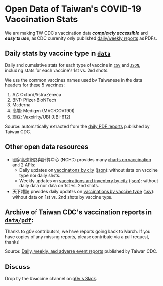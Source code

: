 # Open Data of Taiwan's COVID-19 Vaccination Stats
 
We are making TW CDC's vaccination data ***completely accessible*** and ***easy to use***, as CDC currenlty only published [daily/weekly reports](https://www.cdc.gov.tw/Category/Page/9jFXNbCe-sFK9EImRRi2Og) as PDFs. 
 
## Daily stats by vaccine type in [`data`](data)

Daily and cumulative stats for each type of vaccine in [`CSV`](data/tw_covid19_vaccinations_by_vaccine_type.csv) and [`JSON`](tw_covid19_vaccinations_by_vaccine_type.json), including stats for each vaccine's 1st vs. 2nd shots. 

We use the common vaccines names used by Taiwanese in the data headers for these 5 vaccines:
1. AZ: Oxford/AstraZeneca
2. BNT: Pfizer-BioNTech
3. Moderna
4. 高端: Medigen (MVC-COV1901)
5. 聯亞: Vaxxinity/UBI (UBI-612)

Source: automatically extracted from the [daily PDF reports](https://www.cdc.gov.tw/Category/Page/9jFXNbCe-sFK9EImRRi2Og) published by Taiwan CDC.

## Other open data resources

* 國家高速網路與計算中心 (NCHC) provides many [charts on vaccination](https://covid-19.nchc.org.tw/dt_002-csse_covid_19_daily_reports_vaccine_city2.php) and 2 APIs:
  * Daily updates on [vaccinations by city](https://covid-19.nchc.org.tw/api.php?tableID=2003) ([json](https://covid-19.nchc.org.tw/api/covid19?CK=covid-19@nchc.org.tw&querydata=2003)): without data on vaccine type nor daily shots.
  * Weekly updates on [vaccinations and inventory by city](https://covid-19.nchc.org.tw/api.php?tableID=2001) ([json](https://covid-19.nchc.org.tw/api/covid19?CK=covid-19@nchc.org.tw&querydata=2001)): without daily data nor data on 1st vs. 2nd shots.
* 天下雜誌 provides daily updates on [vaccinations by vaccine type](https://github.com/cwgrouptw/data) ([csv](https://github.com/cwgrouptw/data/blob/main/covid-19/taiwan-vaccinations.csv)): without data on 1st vs. 2nd shots by vaccine type. 


## Archive of Taiwan CDC's vaccination reports in [`data/pdf`](data/pdf): 

Thanks to g0v contributors, we have reports going back to March. If you have copies of any missing reports, please contribute via a pull request, thanks!

Source: [Daily, weekly, and adverse event reports](https://www.cdc.gov.tw/Category/Page/9jFXNbCe-sFK9EImRRi2Og) published by Taiwan CDC. 



## Discuss

Drop by the #vaccine channel on [g0v's Slack](https://join.g0v.tw/).

